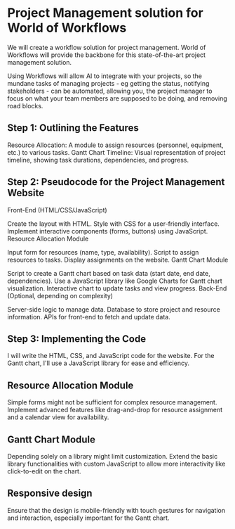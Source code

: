 # Project Management solution for World of Workflows

We will create a workflow solution for project management.
World of Workflows will provide the backbone for this state-of-the-art project management solution.

Using Workflows will allow AI to integrate with your projects, so the mundane tasks of managing projects - eg getting the status, notifying stakeholders - can be automated, allowing you, the project manager to focus on what your team members are supposed to be doing, and removing road blocks.

## Step 1: Outlining the Features
Resource Allocation: A module to assign resources (personnel, equipment, etc.) to various tasks.
Gantt Chart Timeline: Visual representation of project timeline, showing task durations, dependencies, and progress.
## Step 2: Pseudocode for the Project Management Website
Front-End (HTML/CSS/JavaScript)

Create the layout with HTML.
Style with CSS for a user-friendly interface.
Implement interactive components (forms, buttons) using JavaScript.
Resource Allocation Module

Input form for resources (name, type, availability).
Script to assign resources to tasks.
Display assignments on the website.
Gantt Chart Module

Script to create a Gantt chart based on task data (start date, end date, dependencies).
Use a JavaScript library like Google Charts for Gantt chart visualization.
Interactive chart to update tasks and view progress.
Back-End (Optional, depending on complexity)

Server-side logic to manage data.
Database to store project and resource information.
APIs for front-end to fetch and update data.
## Step 3: Implementing the Code
I will write the HTML, CSS, and JavaScript code for the website.
For the Gantt chart, I'll use a JavaScript library for ease and efficiency.


## Resource Allocation Module

Simple forms might not be sufficient for complex resource management. Implement advanced features like drag-and-drop for resource assignment and a calendar view for availability.
## Gantt Chart Module

Depending solely on a library might limit customization. Extend the basic library functionalities with custom JavaScript to allow more interactivity like click-to-edit on the chart.

## Responsive design
Ensure that the design is mobile-friendly with touch gestures for navigation and interaction, especially important for the Gantt chart.


